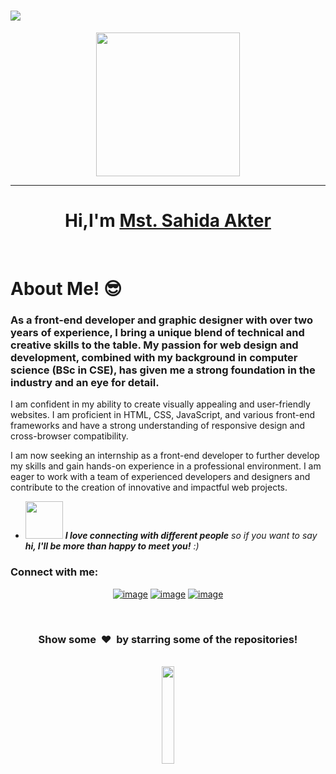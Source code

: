 ### <h1>![](https://komarev.com/ghpvc/?username=sahida001&color=brightgreen&label=PROFILE+VIEWS)</h1>

<p align="center">
  <img src="https://miro.medium.com/max/2048/1*OohqW5DGh9CQS4hLY5FXzA.png" height="230"/>
</p>
<hr>
<h1 align="center">Hi,I'm <a href="https://github.com/sahida001">Mst. Sahida Akter<a></h1>
<Br>

<h1>About Me! 😎</h1>

### As a front-end developer and graphic designer with over two years of experience, I bring a unique blend of technical and creative skills to the table. My passion for web design and development, combined with my background in computer science (BSc in CSE), has given me a strong foundation in the industry and an eye for detail.

I am confident in my ability to create visually appealing and user-friendly websites. I am proficient in HTML, CSS, JavaScript, and various front-end frameworks and have a strong understanding of responsive design and cross-browser compatibility.

I am now seeking an internship as a front-end developer to further develop my skills and gain hands-on experience in a professional environment. I am eager to work with a team of experienced developers and designers and contribute to the creation of innovative and impactful web projects.
- <img src="https://media.giphy.com/media/LnQjpWaON8nhr21vNW/giphy.gif" width="60"> <em><b>I love connecting with different people</b> so if you want to say <b>hi, I'll be more than happy to meet you!</b> :)</em>


  
  
### Connect with me:


<div align="center">

[![image](https://img.shields.io/badge/LinkedIn-0077B5?style=for-the-badge&logo=linkedin&logoColor=white)](https://www.linkedin.com/in/mst-sahida-akter-12592b1b6/)
[![image](https://img.shields.io/badge/Facebook-1877F2?style=for-the-badge&logo=facebook&logoColor=white)](https://www.facebook.com/tahriba.hasan)
[![image](https://img.shields.io/badge/Gmail-D14836?style=for-the-badge&logo=gmail&logoColor=white)](mailto:mssahidasmrity@gmail.com)
  
</div>
  
 
  <br>
  
<div align="center">
<h3 align="center">Show some &nbsp;❤️&nbsp; by starring some of the repositories!</h3>

  <br>
<img src="https://media.giphy.com/media/jpVnC65DmYeyRL4LHS/giphy.gif" width="20%">
